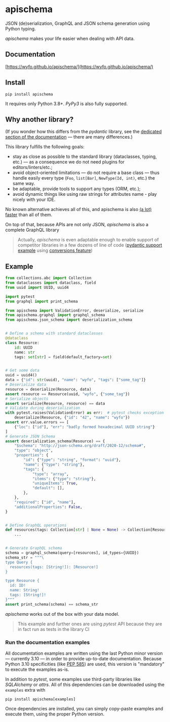# apischema

JSON (de)serialization, GraphQL and JSON schema generation using Python typing.

*apischema* makes your life easier when dealing with API data.

## Documentation

[https://wyfo.github.io/apischema/](https://wyfo.github.io/apischema/)

## Install
```shell
pip install apischema
```
It requires only Python 3.8+. *PyPy3* is also fully supported.

## Why another library?

(If you wonder how this differs from the *pydantic* library, see the [dedicated section of the documentation](https://wyfo.github.io/apischema/0.18/difference_with_pydantic) — there are many differences.)

This library fulfills the following goals:

- stay as close as possible to the standard library (dataclasses, typing, etc.) — as a consequence we do not need plugins for editors/linters/etc.;
- avoid object-oriented limitations — do not require a base class — thus handle easily every type (`Foo`, `list[Bar]`, `NewType(Id, int)`, etc.) the same way.
- be adaptable, provide tools to support any types (ORM, etc.);
- avoid dynamic things like using raw strings for attributes name - play nicely with your IDE.

No known alternative achieves all of this, and apischema is also [(a lot) faster](https://wyfo.github.io/apischema/0.18/optimizations_and_benchmark#benchmark) than all of them.

On top of that, because APIs are not only JSON, *apischema* is also a complete GraphQL library

> Actually, *apischema* is even adaptable enough to enable support of competitor libraries in a few dozens of line of code ([pydantic support example](https://wyfo.github.io/apischema/0.18/examples/pydantic_support) using [conversions feature](https://wyfo.github.io/apischema/0.18/conversions))

## Example

```python
from collections.abc import Collection
from dataclasses import dataclass, field
from uuid import UUID, uuid4

import pytest
from graphql import print_schema

from apischema import ValidationError, deserialize, serialize
from apischema.graphql import graphql_schema
from apischema.json_schema import deserialization_schema


# Define a schema with standard dataclasses
@dataclass
class Resource:
    id: UUID
    name: str
    tags: set[str] = field(default_factory=set)


# Get some data
uuid = uuid4()
data = {"id": str(uuid), "name": "wyfo", "tags": ["some_tag"]}
# Deserialize data
resource = deserialize(Resource, data)
assert resource == Resource(uuid, "wyfo", {"some_tag"})
# Serialize objects
assert serialize(Resource, resource) == data
# Validate during deserialization
with pytest.raises(ValidationError) as err:  # pytest checks exception is raised
    deserialize(Resource, {"id": "42", "name": "wyfo"})
assert err.value.errors == [
    {"loc": ["id"], "err": "badly formed hexadecimal UUID string"}
]
# Generate JSON Schema
assert deserialization_schema(Resource) == {
    "$schema": "http://json-schema.org/draft/2020-12/schema#",
    "type": "object",
    "properties": {
        "id": {"type": "string", "format": "uuid"},
        "name": {"type": "string"},
        "tags": {
            "type": "array",
            "items": {"type": "string"},
            "uniqueItems": True,
            "default": [],
        },
    },
    "required": ["id", "name"],
    "additionalProperties": False,
}


# Define GraphQL operations
def resources(tags: Collection[str] | None = None) -> Collection[Resource] | None:
    ...


# Generate GraphQL schema
schema = graphql_schema(query=[resources], id_types={UUID})
schema_str = """\
type Query {
  resources(tags: [String!]): [Resource!]
}

type Resource {
  id: ID!
  name: String!
  tags: [String!]!
}"""
assert print_schema(schema) == schema_str
```
*apischema* works out of the box with your data model.

> This example and further ones are using *pytest* API because they are in fact run as tests in the library CI

### Run the documentation examples

All documentation examples are written using the last Python minor version — currently 3.10 — in order to provide up-to-date documentation. Because Python 3.10 specificities (like [PEP 585](https://www.python.org/dev/peps/pep-0604/)) are used, this version is "mandatory" to execute the examples as-is.

In addition to *pytest*, some examples use third-party libraries like *SQLAlchemy* or *attrs*. All of this dependencies can be downloaded using the `examples` extra with
```shell
pip install apischema[examples]
```

Once dependencies are installed, you can simply copy-paste examples and execute them, using the proper Python version. 

